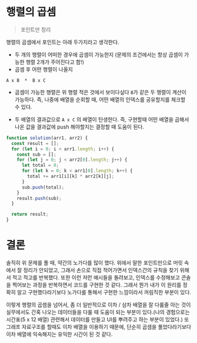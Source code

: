# 행렬의 곱셈

> 포인트만 정리

행렬의 곱셈에서 포인트는 아래 두가지라고 생각한다.

- 두 개의 행렬이 어떠한 경우에 곱셈이 가능한지 (문제의 조건에서는 항상 곱셈이 가능한 행렬 2개가 주어진다고 함!)
- 곱셈 후 어떤 행렬이 나올지

```
A x B  *  B x C
```

- 곱셈이 가능한 행렬은 위 행렬 적은 것에서 보이다싶다 `B`가 같은 두 행렬이 계산이 가능하다. 즉, 나중에 배열을 순회할 때, 어떤 배열의 인덱스를 공유할지를 체크할 수 있다.

- 두 배열의 결과값으로 `A x C` 의 배열이 탄생한다. 즉, 구현할때 어떤 배열을 곱해서 나온 값을 결과값에 push 해야할지는 결정할 때 도움이 된다.

```js
function solution(arr1, arr2) {
  const result = [];
  for (let i = 0; i < arr1.length; i++) {
    const sub = [];
    for (let j = 0; j < arr2[0].length; j++) {
      let total = 0;
      for (let k = 0; k < arr1[0].length; k++) {
        total += arr1[i][k] * arr2[k][j];
      }
      sub.push(total);
    }
    result.push(sub);
  }

  return result;
}
```

# 결론

솔직히 위 문제를 풀 때, 약간의 노가다를 많이 했다. 위에서 말한 포인트만으로 머릿 속에서 잘 정리가 안되었고, 그래서 손으로 직접 적어가면서 인덱스간의 규칙을 찾기 위해서 적고 적고를 반복했다. 또한 이런 저런 예시들을 돌려보고, 인덱스를 수정해보고 콘솔을 찍어보는 과정을 반복하면서 코드를 구현한 것 같다. 그래서 뭔가 내가 이 원리를 정확히 알고 구현했다라기보다 노가다를 통해서 구현한 느낌이라서 꺼림직한 부분이 있다.

이렇게 행렬의 곱셈을 넘어서, 좀 더 일반적으로 이차 / 삼차 배열을 잘 다룰줄 아는 것이 실무에서도 간혹 나오는 데이터들을 다룰 때 도움이 되는 부분이 있다.(나의 경험으로는 시간표(5 x 12 배열) 관련해서 데이터를 만들고 UI를 뿌려주고 하는 부분이 있었다.) 또 그래프 자료구조를 할때도 이차 배열을 이용하기 때문에, 단순히 곱셈을 풀었다라기보다 이차 배열에 익숙해지는 유익한 시간이 된 것 같다.
